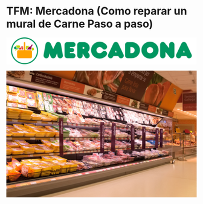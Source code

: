 # TFM: Mercadona (Como reparar un mural de Carne Paso a paso)


![Logo](Images/mercadona_logo.png)



![Exercise architecture](Images/novofrio-expositor-02.jpg)
